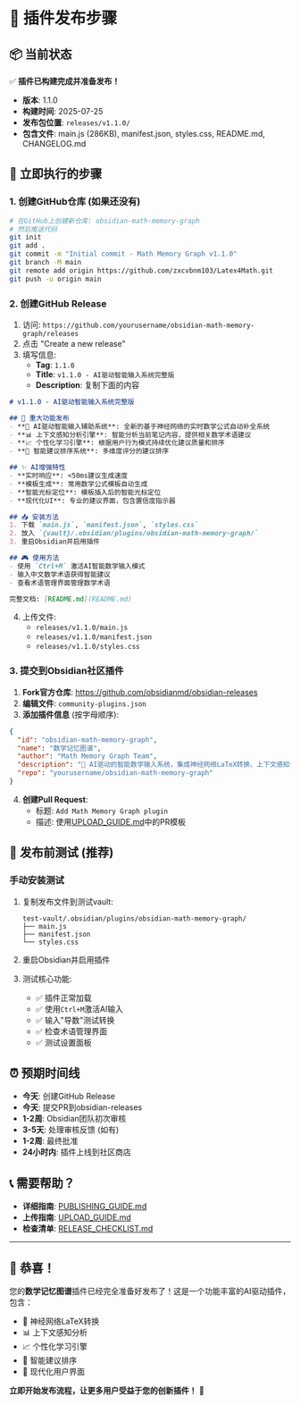# 🚀 插件发布步骤

## 📦 当前状态
✅ **插件已构建完成并准备发布！**

- **版本**: 1.1.0
- **构建时间**: 2025-07-25
- **发布包位置**: `releases/v1.1.0/`
- **包含文件**: main.js (286KB), manifest.json, styles.css, README.md, CHANGELOG.md

## 🎯 立即执行的步骤

### 1. 创建GitHub仓库 (如果还没有)
```bash
# 在GitHub上创建新仓库: obsidian-math-memory-graph
# 然后推送代码
git init
git add .
git commit -m "Initial commit - Math Memory Graph v1.1.0"
git branch -M main
git remote add origin https://github.com/zxcvbnm103/Latex4Math.git
git push -u origin main
```

### 2. 创建GitHub Release
1. 访问: `https://github.com/yourusername/obsidian-math-memory-graph/releases`
2. 点击 "Create a new release"
3. 填写信息:
   - **Tag**: `1.1.0`
   - **Title**: `v1.1.0 - AI驱动智能输入系统完整版`
   - **Description**: 复制下面的内容

```markdown
# v1.1.0 - AI驱动智能输入系统完整版

## 🚀 重大功能发布
- **🧠 AI驱动智能输入辅助系统**: 全新的基于神经网络的实时数学公式自动补全系统
- **📊 上下文感知分析引擎**: 智能分析当前笔记内容，提供相关数学术语建议
- **📈 个性化学习引擎**: 根据用户行为模式持续优化建议质量和排序
- **🎯 智能建议排序系统**: 多维度评分的建议排序

## ✨ AI增强特性
- **实时响应**: <50ms建议生成速度
- **模板生成**: 常用数学公式模板自动生成
- **智能光标定位**: 模板插入后的智能光标定位
- **现代化UI**: 专业的建议界面，包含置信度指示器

## 📥 安装方法
1. 下载 `main.js`, `manifest.json`, `styles.css`
2. 放入 `{vault}/.obsidian/plugins/obsidian-math-memory-graph/`
3. 重启Obsidian并启用插件

## 🎮 使用方法
- 使用 `Ctrl+M` 激活AI智能数学输入模式
- 输入中文数学术语获得智能建议
- 查看术语管理界面管理数学术语

完整文档: [README.md](README.md)
```

4. 上传文件:
   - `releases/v1.1.0/main.js`
   - `releases/v1.1.0/manifest.json`
   - `releases/v1.1.0/styles.css`

### 3. 提交到Obsidian社区插件
1. **Fork官方仓库**: https://github.com/obsidianmd/obsidian-releases
2. **编辑文件**: `community-plugins.json`
3. **添加插件信息** (按字母顺序):

```json
{
  "id": "obsidian-math-memory-graph",
  "name": "数学记忆图谱",
  "author": "Math Memory Graph Team",
  "description": "🧠 AI驱动的智能数学输入系统，集成神经网络LaTeX转换、上下文感知分析和个性化学习引擎",
  "repo": "yourusername/obsidian-math-memory-graph"
}
```

4. **创建Pull Request**:
   - 标题: `Add Math Memory Graph plugin`
   - 描述: 使用[UPLOAD_GUIDE.md](UPLOAD_GUIDE.md)中的PR模板

## 🧪 发布前测试 (推荐)

### 手动安装测试
1. 复制发布文件到测试vault:
   ```
   test-vault/.obsidian/plugins/obsidian-math-memory-graph/
   ├── main.js
   ├── manifest.json
   └── styles.css
   ```

2. 重启Obsidian并启用插件

3. 测试核心功能:
   - ✅ 插件正常加载
   - ✅ 使用`Ctrl+M`激活AI输入
   - ✅ 输入"导数"测试转换
   - ✅ 检查术语管理界面
   - ✅ 测试设置面板

## ⏰ 预期时间线

- **今天**: 创建GitHub Release
- **今天**: 提交PR到obsidian-releases
- **1-2周**: Obsidian团队初次审核
- **3-5天**: 处理审核反馈 (如有)
- **1-2周**: 最终批准
- **24小时内**: 插件上线到社区商店

## 📞 需要帮助？

- **详细指南**: [PUBLISHING_GUIDE.md](PUBLISHING_GUIDE.md)
- **上传指南**: [UPLOAD_GUIDE.md](UPLOAD_GUIDE.md)
- **检查清单**: [RELEASE_CHECKLIST.md](RELEASE_CHECKLIST.md)

---

## 🎉 恭喜！

您的**数学记忆图谱**插件已经完全准备好发布了！这是一个功能丰富的AI驱动插件，包含：

- 🧠 神经网络LaTeX转换
- 📊 上下文感知分析
- 📈 个性化学习引擎
- 🎯 智能建议排序
- 🎨 现代化用户界面

**立即开始发布流程，让更多用户受益于您的创新插件！** 🚀